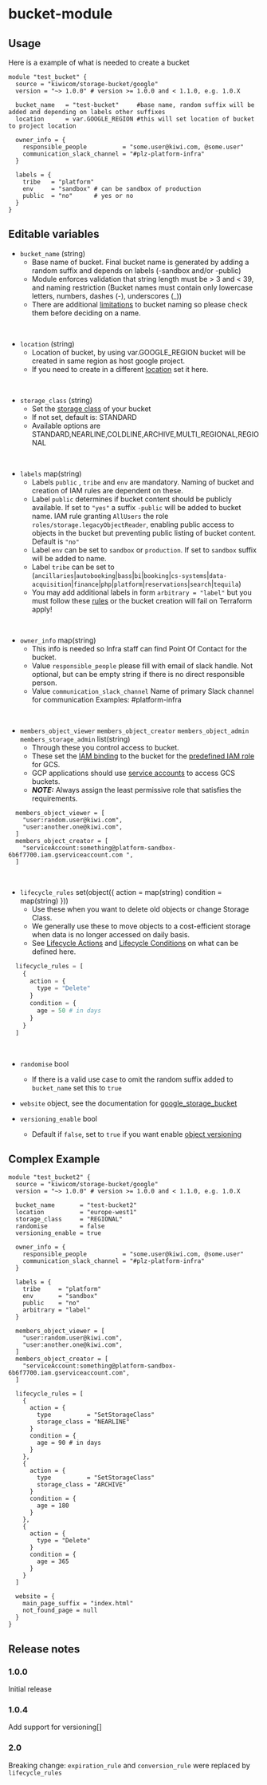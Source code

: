 # bucket-module


## Usage
Here is a example of what is needed to create a bucket 
```hcl-terraform
module "test_bucket" {
  source = "kiwicom/storage-bucket/google"
  version = "~> 1.0.0" # version >= 1.0.0 and < 1.1.0, e.g. 1.0.X

  bucket_name   = "test-bucket"     #base name, random suffix will be added and depending on labels other suffixes
  location      = var.GOOGLE_REGION #this will set location of bucket to project location

  owner_info = {
    responsible_people          = "some.user@kiwi.com, @some.user"
    communication_slack_channel = "#plz-platform-infra"
  }

  labels = {
    tribe   = "platform" 
    env     = "sandbox" # can be sandbox of production
    public  = "no"      # yes or no
  }
}
```

## Editable variables

* `bucket_name` (string)
    * Base name of bucket. Final bucket name is generated by adding a random suffix and depends on labels (-sandbox and/or -public)
    * Module enforces validation that string length must be > 3 and < 39, and naming restriction (Bucket names must contain only lowercase letters, numbers, dashes (-), underscores (_))
    * There are additional [limitations](https://cloud.google.com/storage/docs/naming-buckets) to bucket naming so please check them before deciding on a name. 
<br />

* `location` (string)   
    * Location of bucket, by using var.GOOGLE_REGION bucket will be created in same region as host google project.
    * If you need to create in a different [location](https://cloud.google.com/storage/docs/locations) set it here.
<br />

* `storage_class` (string)  
    * Set the [storage class](https://cloud.google.com/storage/docs/storage-classes) of your bucket
    * If not set, default is: STANDARD
    * Available options are STANDARD,NEARLINE,COLDLINE,ARCHIVE,MULTI_REGIONAL,REGIONAL
<br /> 

* `labels` map(string)
    * Labels `public` , `tribe` and `env` are mandatory. Naming of bucket and creation of IAM rules are dependent on these.
    * Label `public` determines if bucket content should be publicly available. If set to `"yes"` a suffix `-public` will be added to bucket name. IAM rule granting `AllUsers` the role `roles/storage.legacyObjectReader`, enabling public access to objects in the bucket but preventing public listing of bucket content. Default is `"no"`
    * Label `env` can be set to `sandbox` or `production`. If set to `sandbox` suffix will be added to name.
    * Label `tribe` can be set to (`ancillaries`|`autobooking`|`bass`|`bi`|`booking`|`cs-systems`|`data-acquisition`|`finance`|`php`|`platform`|`reservations`|`search`|`tequila`)
    * You may add additional labels in form `arbitrary = "label"` but you must follow these [rules](https://cloud.google.com/storage/docs/key-terms#bucket-labels) or the bucket creation will fail on Terraform apply!
<br /> 

* `owner_info` map(string)
    * This info is needed so Infra staff can find Point Of Contact for the bucket.
    * Value `responsible_people` please fill with email of slack handle. Not optional, but can be empty string if there is no direct responsible person.
    * Value `communication_slack_channel` Name of primary Slack channel for communication Examples: #platform-infra
<br />

* `members_object_viewer` `members_object_creator` `members_object_admin` `members_storage_admin` list(string)
    * Through these you control access to bucket.
    * These set the [IAM binding](https://www.terraform.io/docs/providers/google/r/storage_bucket_iam.html#google_storage_bucket_iam_binding) to the bucket for the [predefined IAM role](https://cloud.google.com/storage/docs/access-control/iam-roles) for GCS.
    * GCP applications should use [service accounts](https://kiwi.wiki/handbook/tooling/gcp/service-accounts/) to access GCS buckets.
    * **_NOTE:_** Always assign the least permissive role that satisfies the requirements.

```hcl-terraform
  members_object_viewer = [
    "user:random.user@kiwi.com",
    "user:another.one@kiwi.com",
  ]
  members_object_creator = [
    "serviceAccount:something@platform-sandbox-6b6f7700.iam.gserviceaccount.com ",
  ]
```
<br />

* `lifecycle_rules` set(object({ action = map(string) condition = map(string) }))
    * Use these when you want to delete old objects or change Storage Class.
    * We generally use these to move objects to a cost-efficient storage when data is no longer accessed on daily basis.
    * See [Lifecycle Actions](https://cloud.google.com/storage/docs/lifecycle#actions) and [Lifecycle Conditions](https://cloud.google.com/storage/docs/lifecycle#conditions) on what can be defined here.
  
  
```terraform
  lifecycle_rules = [
    {
      action = {
        type = "Delete"
      }
      condition = {
        age = 50 # in days
      }
    }
  ]
```
<br />

* `randomise` bool
    * If there is a valid use case to omit the random suffix added to `bucket_name` set this to `true`
    
* `website` object, see the documentation for [google_storage_bucket](https://www.terraform.io/docs/providers/google/r/storage_bucket.html#website)

* `versioning_enable` bool
    * Default if `false`, set to `true` if you want enable [object versioning](https://cloud.google.com/storage/docs/object-versioning) 

## Complex Example

```hcl-terraform
module "test_bucket2" {
  source = "kiwicom/storage-bucket/google"
  version = "~> 1.0.0" # version >= 1.0.0 and < 1.1.0, e.g. 1.0.X

  bucket_name       = "test-bucket2"     
  location          = "europe-west1"
  storage_class     = "REGIONAL"
  randomise         = false
  versioning_enable = true

  owner_info = {
    responsible_people          = "some.user@kiwi.com, @some.user"
    communication_slack_channel = "#plz-platform-infra"
  }

  labels = {
    tribe     = "platform" 
    env       = "sandbox" 
    public    = "no"      
    arbitrary = "label"
  }

  members_object_viewer = [
    "user:random.user@kiwi.com",
    "user:another.one@kiwi.com",
  ]
  members_object_creator = [
    "serviceAccount:something@platform-sandbox-6b6f7700.iam.gserviceaccount.com",
  ]
  
  lifecycle_rules = [
    {
      action = {
        type          = "SetStorageClass"
        storage_class = "NEARLINE"
      }
      condition = {
        age = 90 # in days
      }
    },
    {
      action = {
        type          = "SetStorageClass"
        storage_class = "ARCHIVE"
      }
      condition = {
        age = 180
      }
    },
    {
      action = {
        type = "Delete"
      }
      condition = {
        age = 365
      }
    }
  ]
  
  website = {
    main_page_suffix = "index.html"
    not_found_page = null
  }
}
```
## Release notes

### 1.0.0
Initial release

### 1.0.4
Add support for versioning[]

### 2.0

Breaking change: `expiration_rule` and `conversion_rule` were replaced by `lifecycle_rules`